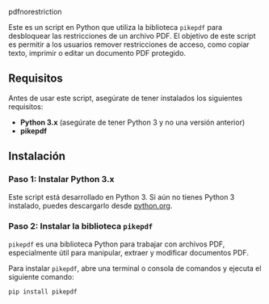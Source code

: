 pdfnorestriction

Este es un script en Python que utiliza la biblioteca `pikepdf` para desbloquear las restricciones de un archivo PDF. El objetivo de este script es permitir a los usuarios remover restricciones de acceso, como copiar texto, imprimir o editar un documento PDF protegido.

## Requisitos

Antes de usar este script, asegúrate de tener instalados los siguientes requisitos:

- **Python 3.x** (asegúrate de tener Python 3 y no una versión anterior)
- **pikepdf**

## Instalación

### Paso 1: Instalar Python 3.x
Este script está desarrollado en Python 3. Si aún no tienes Python 3 instalado, puedes descargarlo desde [python.org](https://www.python.org/downloads/).

### Paso 2: Instalar la biblioteca `pikepdf`
`pikepdf` es una biblioteca Python para trabajar con archivos PDF, especialmente útil para manipular, extraer y modificar documentos PDF.

Para instalar `pikepdf`, abre una terminal o consola de comandos y ejecuta el siguiente comando:

```bash
pip install pikepdf

